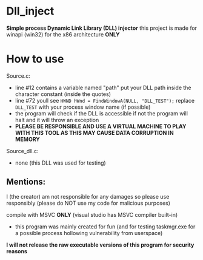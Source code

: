 # Dll_inject

**Simple process Dynamic Link Library (DLL) injector** this project is made for winapi (win32) for the x86 architecture **ONLY**

# How to use


Source.c:
- line #12 contains a variable named "path" put your DLL path inside the character constant (inside the quotes)
- line #72 youll see `HWND hWnd = FindWindowA(NULL, "DLL_TEST");` replace `DLL_TEST` with your process window name (if possible)
- the program will check if the DLL is accessible if not the program will halt and it will throw an exception
- **PLEASE BE RESPONSIBLE AND USE A VIRTUAL MACHINE TO PLAY WITH THIS TOOL AS THIS MAY CAUSE DATA CORRUPTION IN MEMORY**

Source_dll.c:
- none (this DLL was used for testing)

## Mentions:

I (the creator) am not responsible for any damages so please use responsibly (please do NOT use my code for malicious purposes)

compile with MSVC **ONLY** (visual studio has MSVC compiler built-in)
- this program was mainly created for fun (and for testing taskmgr.exe for a possible process hollowing vulnerability from userspace)

**I will not release the raw executable versions of this program for security reasons**
